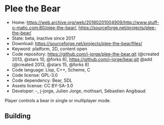 # Plee the Bear

- Home: https://web.archive.org/web/20180201004909/http://www.stuff-o-matic.com:80/plee-the-bear/, https://sourceforge.net/projects/plee-the-bear/
- State: beta, inactive since 2017
- Download: https://sourceforge.net/projects/plee-the-bear/files/
- Keyword: platform, 2D, content open
- Code repository: https://github.com/j-jorge/plee-the-bear.git (@created 2013, @stars 10, @forks 6), https://github.com/j-jorge/bear.git @add (@created 2013, @stars 15, @forks 6)
- Code language: Lisp, C++, Scheme, C
- Code license: GPL-3.0
- Code dependency: Bear, SDL
- Assets license: CC BY-SA-3.0
- Developer: -, j-jorge, Julien Jorge, mothsart, Sébastien Angibaud

Player controls a bear in single or multiplayer mode.

## Building
